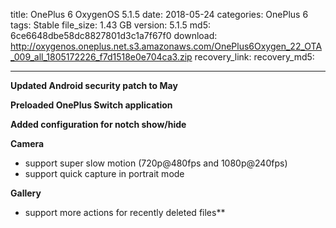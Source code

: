 title: OnePlus 6 OxygenOS 5.1.5
date: 2018-05-24
categories: OnePlus 6
tags: Stable
file_size: 1.43 GB
version: 5.1.5
md5: 6ce6648dbe58dc8827801d3c1a7f67f0
download: http://oxygenos.oneplus.net.s3.amazonaws.com/OnePlus6Oxygen_22_OTA_009_all_1805172226_f7d1518e0e704ca3.zip
recovery_link: 
recovery_md5:

---
**Updated Android security patch to May**

**Preloaded OnePlus Switch application**

**Added configuration for notch show/hide**

**Camera**
* support super slow motion (720p@480fps and 1080p@240fps)
* support quick capture in portrait mode

**Gallery**
* support more actions for recently deleted files**
